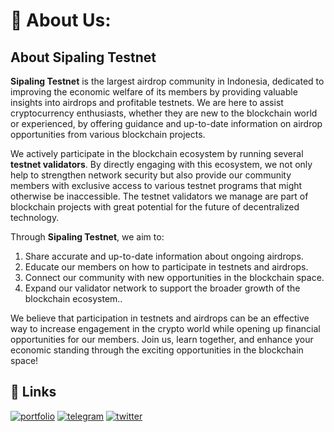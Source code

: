 # 💫 About Us:
## About Sipaling Testnet

**Sipaling Testnet** is the largest airdrop community in Indonesia, dedicated to improving the economic welfare of its members by providing valuable insights into airdrops and profitable testnets. We are here to assist cryptocurrency enthusiasts, whether they are new to the blockchain world or experienced, by offering guidance and up-to-date information on airdrop opportunities from various blockchain projects.

We actively participate in the blockchain ecosystem by running several **testnet validators**. By directly engaging with this ecosystem, we not only help to strengthen network security but also provide our community members with exclusive access to various testnet programs that might otherwise be inaccessible. The testnet validators we manage are part of blockchain projects with great potential for the future of decentralized technology.

Through **Sipaling Testnet**, we aim to:

1. Share accurate and up-to-date information about ongoing airdrops.
2. Educate our members on how to participate in testnets and airdrops.
3. Connect our community with new opportunities in the blockchain space.
4. Expand our validator network to support the broader growth of the blockchain ecosystem..

We believe that participation in testnets and airdrops can be an effective way to increase engagement in the crypto world while opening up financial opportunities for our members. Join us, learn together, and enhance your economic standing through the exciting opportunities in the blockchain space!


## 🔗 Links
[![portfolio](https://img.shields.io/badge/my_portfolio-000?style=for-the-badge&logo=ko-fi&logoColor=white)](https://node.sipalingtestnet.com/) [![telegram](https://img.shields.io/badge/telegram-2CA5E0?style=for-the-badge&logo=telegram&logoColor=white)](https://t.me/ssipalingtestnet) [![twitter](https://img.shields.io/badge/twitter-1DA1F2?style=for-the-badge&logo=twitter&logoColor=white)](https://twitter.com/sptnode)


